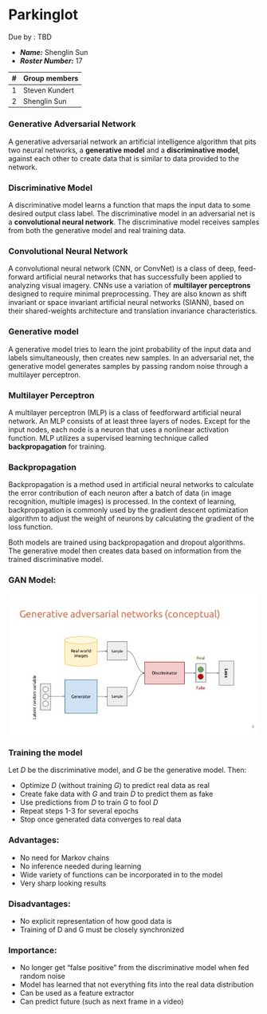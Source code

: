 Parkinglot
==============================
Due by : TBD
- ***Name:*** Shenglin Sun
- ***Roster Number:*** 17

|   #   |Group members |
|:----:|:------------------|
| 1 |  Steven Kundert  |
| 2 |  Shenglin Sun  |



### Generative Adversarial Network
A generative adversarial network an artificial intelligence algorithm that pits two neural networks, a **generative model** and a **discriminative model**, against each other to create data that is similar to data provided to the network.
### Discriminative Model
A discriminative model learns a function that maps the input data to some desired output class label. The discriminative model in an adversarial net is a **convolutional neural network**. The discriminative model receives samples from both the generative model and real training data.
### Convolutional Neural Network
A convolutional neural network (CNN, or ConvNet) is a class of deep, feed-forward artificial neural networks that has successfully been applied to analyzing visual imagery.
CNNs use a variation of **multilayer perceptrons** designed to require minimal preprocessing. They are also known as shift invariant or space invariant artificial neural networks (SIANN), based on their shared-weights architecture and translation invariance characteristics.
### Generative model
A generative model tries to learn the joint probability of the input data and labels simultaneously, then creates new samples. In an adversarial net, the generative model generates samples by passing random noise through a multilayer perceptron. 
### Multilayer Perceptron
A multilayer perceptron (MLP) is a class of feedforward artificial neural network. An MLP consists of at least three layers of nodes. Except for the input nodes, each node is a neuron that uses a nonlinear activation function. MLP utilizes a supervised learning technique called **backpropagation** for training.
### Backpropagation
Backpropagation is a method used in artificial neural networks to calculate the error contribution of each neuron after a batch of data (in image recognition, multiple images) is processed. In the context of learning, backpropagation is commonly used by the gradient descent optimization algorithm to adjust the weight of neurons by calculating the gradient of the loss function.

Both models are trained using backpropagation and dropout algorithms.
The generative model then creates data based on information from the trained discriminative model.
### GAN Model:
 ![Generative Adversarial Network concept](https://raw.githubusercontent.com/StevOK/DataMining-Kundert/master/0_Mwpzq1rqmc-2LJsx_.jpg)

### Training the model
Let _D_ be the discriminative model, and _G_ be the generative model. Then:
* Optimize _D_ (without training _G_) to predict real data as real
* Create fake data with _G_ and train _D_ to predict them as fake
* Use predictions from _D_ to train _G_ to fool _D_
* Repeat steps 1-3 for several epochs
* Stop once generated data converges to real data

### Advantages:
* No need for Markov chains
* No inference needed during learning
* Wide variety of functions can be incorporated in to the model
* Very sharp looking results
### Disadvantages:
* No explicit representation of how good data is
* Training of D and G must be closely synchronized
### Importance:
* No longer get “false positive” from the discriminative model when fed random noise
* Model has learned that not everything fits into the real data distribution
* Can be used as a feature extractor
* Can predict future (such as next frame in a video)
